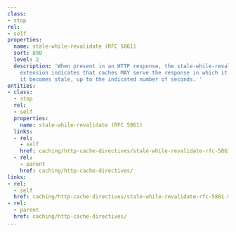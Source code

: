 ```yaml
---
class:
- stop
rel:
- self
properties:
  name: stale-while-revalidate (RFC 5861)
  sort: 890
  level: 2
  description: 'When present in an HTTP response, the stale-while-revalidate Cache-Control
    extension indicates that caches MAY serve the response in which it appears after
    it becomes stale, up to the indicated number of seconds. '
entities:
- class:
  - stop
  rel:
  - self
  properties:
    name: stale-while-revalidate (RFC 5861)
  links:
  - rel:
    - self
    href: caching/http-cache-directives/stale-while-revalidate-rfc-5861.md
  - rel:
    - parent
    href: caching/http-cache-directives/
links:
- rel:
  - self
  href: caching/http-cache-directives/stale-while-revalidate-rfc-5861.md
- rel:
  - parent
  href: caching/http-cache-directives/
...
```

